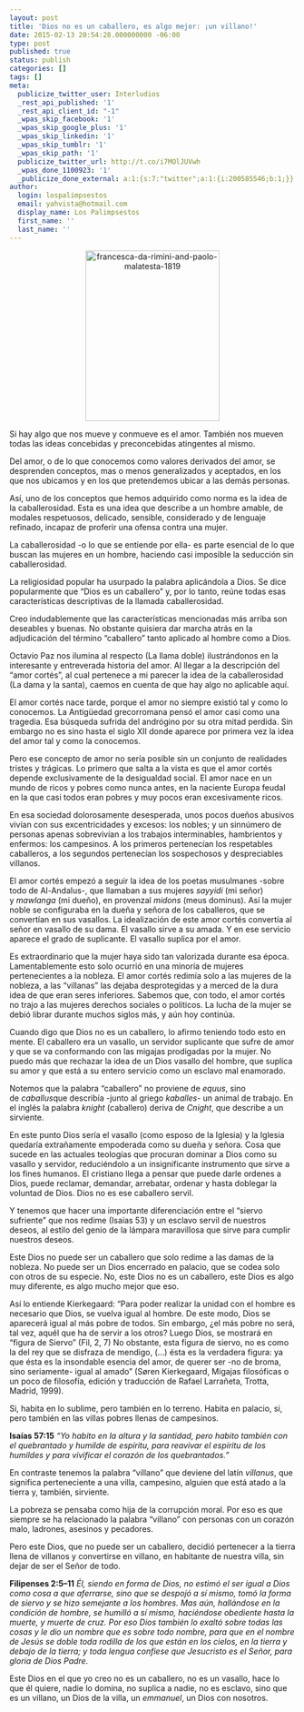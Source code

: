 ```yaml
---
layout: post
title: 'Dios no es un caballero, es algo mejor: ¡un villano!'
date: 2015-02-13 20:54:28.000000000 -06:00
type: post
published: true
status: publish
categories: []
tags: []
meta:
  publicize_twitter_user: Interludios
  _rest_api_published: '1'
  _rest_api_client_id: "-1"
  _wpas_skip_facebook: '1'
  _wpas_skip_google_plus: '1'
  _wpas_skip_linkedin: '1'
  _wpas_skip_tumblr: '1'
  _wpas_skip_path: '1'
  publicize_twitter_url: http://t.co/i7MOlJUVwh
  _wpas_done_1100923: '1'
  _publicize_done_external: a:1:{s:7:"twitter";a:1:{i:200585546;b:1;}}
author:
  login: lospalimpsestos
  email: yahvista@hotmail.com
  display_name: Los Palimpsestos
  first_name: ''
  last_name: ''
---
```

<p class="graf--p" style="text-align:center;"><a href="https://lospalimpsestos.files.wordpress.com/2015/02/francesca-da-rimini-and-paolo-malatesta-1819.jpg"><img class="alignnone size-medium wp-image-2164" src="{{ site.baseurl }}/assets/francesca-da-rimini-and-paolo-malatesta-1819.jpg" alt="francesca-da-rimini-and-paolo-malatesta-1819" width="236" height="300" /></a></p>
<p id="1548" class="graf--p">Si hay algo que nos mueve y conmueve es el amor. También nos mueven todas las ideas concebidas y preconcebidas atingentes al mismo.</p>
<p id="d4d8" class="graf--p">Del amor, o de lo que conocemos como valores derivados del amor, se desprenden conceptos, mas o menos generalizados y aceptados, en los que nos ubicamos y en los que pretendemos ubicar a las demás personas.</p>
<p id="ac28" class="graf--p">Así, uno de los conceptos que hemos adquirido como norma es la idea de la caballerosidad. Esta es una idea que describe a un hombre amable, de modales respetuosos, delicado, sensible, considerado y de lenguaje refinado, incapaz de proferir una ofensa contra una mujer.</p>
<p id="caa2" class="graf--p">La caballerosidad -o lo que se entiende por ella- es parte esencial de lo que buscan las mujeres en un hombre, haciendo casi imposible la seducción sin caballerosidad.</p>
<p id="91a8" class="graf--p">La religiosidad popular ha usurpado la palabra aplicándola a Dios. Se dice popularmente que “Dios es un caballero” y, por lo tanto, reúne todas esas características descriptivas de la llamada caballerosidad.</p>
<p id="633d" class="graf--p">Creo indudablemente que las características mencionadas más arriba son deseables y buenas. No obstante quisiera dar marcha atrás en la adjudicación del término “caballero” tanto aplicado al hombre como a Dios.</p>
<p id="eedf" class="graf--p">Octavio Paz nos ilumina al respecto (La llama doble) ilustrándonos en la interesante y entreverada historia del amor. Al llegar a la descripción del “amor cortés”, al cual pertenece a mi parecer la idea de la caballerosidad (La dama y la santa), caemos en cuenta de que hay algo no aplicable aquí.</p>
<p id="391a" class="graf--p">El amor cortés nace tarde, porque el amor no siempre existió tal y como lo conocemos. La Antigüedad grecorromana pensó el amor casi como una tragedia. Esa búsqueda sufrida del andrógino por su otra mitad perdida. Sin embargo no es sino hasta el siglo XII donde aparece por primera vez la idea del amor tal y como la conocemos.</p>
<p id="e2f4" class="graf--p">Pero ese concepto de amor no sería posible sin un conjunto de realidades tristes y trágicas. Lo primero que salta a la vista es que el amor cortés depende exclusivamente de la desigualdad social. El amor nace en un mundo de ricos y pobres como nunca antes, en la naciente Europa feudal en la que casi todos eran pobres y muy pocos eran excesivamente ricos.</p>
<p id="6605" class="graf--p">En esa sociedad dolorosamente desesperada, unos pocos dueños abusivos vivían con sus excentricidades y excesos: los nobles; y un sinnúmero de personas apenas sobrevivían a los trabajos interminables, hambrientos y enfermos: los campesinos. A los primeros pertenecían los respetables caballeros, a los segundos pertenecían los sospechosos y despreciables villanos.</p>
<p id="6bdf" class="graf--p">El amor cortés empezó a seguir la idea de los poetas musulmanes -sobre todo de Al-Andalus-, que llamaban a sus mujeres <em class="markup--em markup--p-em">sayyidi</em> (mi señor) y <em class="markup--em markup--p-em">mawlanga </em>(mi dueño), en provenzal <em class="markup--em markup--p-em">midons</em> (meus dominus). Así la mujer noble se configuraba en la dueña y señora de los caballeros, que se convertían en sus vasallos. La idealización de este amor cortés convertía al señor en vasallo de su dama. El vasallo sirve a su amada. Y en ese servicio aparece el grado de suplicante. El vasallo suplica por el amor.</p>
<p id="f09f" class="graf--p">Es extraordinario que la mujer haya sido tan valorizada durante esa época. Lamentablemente esto solo ocurrió en una minoría de mujeres pertenecientes a la nobleza. El amor cortés redimía solo a las mujeres de la nobleza, a las “villanas” las dejaba desprotegidas y a merced de la dura idea de que eran seres inferiores. Sabemos que, con todo, el amor cortés no trajo a las mujeres derechos sociales o políticos. La lucha de la mujer se debió librar durante muchos siglos más, y aún hoy continúa.</p>
<p id="95cc" class="graf--p">Cuando digo que Dios no es un caballero, lo afirmo teniendo todo esto en mente. El caballero era un vasallo, un servidor suplicante que sufre de amor y que se va conformando con las migajas prodigadas por la mujer. No puedo más que rechazar la idea de un Dios vasallo del hombre, que suplica su amor y que está a su entero servicio como un esclavo mal enamorado.</p>
<p id="1395" class="graf--p">Notemos que la palabra “caballero” no proviene de <em class="markup--em markup--p-em">equus</em>, sino de <em class="markup--em markup--p-em">caballus</em>que describía -junto al griego <em class="markup--em markup--p-em">kaballes</em>- un animal de trabajo. En el inglés la palabra <em class="markup--em markup--p-em">knight</em> (caballero) deriva de <em class="markup--em markup--p-em">Cnight</em>, que describe a un sirviente.</p>
<p id="178f" class="graf--p">En este punto Dios sería el vasallo (como esposo de la Iglesia) y la Iglesia quedaría extrañamente empoderada como su dueña y señora. Cosa que sucede en las actuales teologías que procuran dominar a Dios como su vasallo y servidor, reduciéndolo a un insignificante instrumento que sirve a los fines humanos. El cristiano llega a pensar que puede darle ordenes a Dios, puede reclamar, demandar, arrebatar, ordenar y hasta doblegar la voluntad de Dios. Dios no es ese caballero servil.</p>
<p id="e884" class="graf--p">Y tenemos que hacer una importante diferenciación entre el “siervo sufriente” que nos redime (Isaías 53) y un esclavo servil de nuestros deseos, al estilo del genio de la lámpara maravillosa que sirve para cumplir nuestros deseos.</p>
<p id="ca08" class="graf--p">Este Dios no puede ser un caballero que solo redime a las damas de la nobleza. No puede ser un Dios encerrado en palacio, que se codea solo con otros de su especie. No, este Dios no es un caballero, este Dios es algo muy diferente, es algo mucho mejor que eso.</p>
<p class="graf--p">Así lo entiende Kierkegaard: “Para poder realizar la unidad con el hombre es necesario que Dios, se vuelva igual al hombre. De este modo, Dios se aparecerá igual al más pobre de todos. Sin embargo, ¿el más pobre no será, tal vez, aquél que ha de servir a los otros? Luego Dios, se mostrará en “figura de Siervo” (Fil, 2, 7) No obstante, esta figura de siervo, no es como la del rey que se disfraza de mendigo, (…) ésta es la verdadera figura: ya que ésta es la insondable esencia del amor, de querer ser -no de broma, sino seriamente- igual al amado” (Søren Kierkegaard, Migajas filosóficas o un poco de filosofía, edición y traducción de Rafael Larrañeta, Trotta, Madrid, 1999).</p>
<p id="530a" class="graf--p">Si, habita en lo sublime, pero también en lo terreno. Habita en palacio, si, pero también en las villas pobres llenas de campesinos.</p>
<p id="3494" class="graf--p"><strong class="markup--strong markup--p-strong">Isaías 57:15</strong> <em class="markup--em markup--p-em">“Yo habito en la altura y la santidad, pero habito también con el quebrantado y humilde de espíritu, para reavivar el espíritu de los humildes y para vivificar el corazón de los quebrantados.”</em></p>
<p id="2da6" class="graf--p">En contraste tenemos la palabra “villano” que deviene del latín <em class="markup--em markup--p-em">villanus</em>, que significa perteneciente a una villa, campesino, alguien que está atado a la tierra y, también, sirviente.</p>
<p id="3cce" class="graf--p">La pobreza se pensaba como hija de la corrupción moral. Por eso es que siempre se ha relacionado la palabra “villano” con personas con un corazón malo, ladrones, asesinos y pecadores.</p>
<p id="542c" class="graf--p">Pero este Dios, que no puede ser un caballero, decidió pertenecer a la tierra llena de villanos y convertirse en villano, en habitante de nuestra villa, sin dejar de ser el Señor de todo.</p>
<p id="738e" class="graf--p"><strong class="markup--strong markup--p-strong">Filipenses 2:5–11</strong> <em class="markup--em markup--p-em">Él, siendo en forma de Dios, no estimó el ser igual a Dios como cosa a que aferrarse, sino que se despojó a sí mismo, tomó la forma de siervo y se hizo semejante a los hombres. Mas aún, hallándose en la condición de hombre, se humilló a sí mismo, haciéndose obediente hasta la muerte, y muerte de cruz. Por eso Dios también lo exaltó sobre todas las cosas y le dio un nombre que es sobre todo nombre, para que en el nombre de Jesús se doble toda rodilla de los que están en los cielos, en la tierra y debajo de la tierra; y toda lengua confiese que Jesucristo es el Señor, para gloria de Dios Padre.</em></p>
<p id="85bb" class="graf--p graf--last">Este Dios en el que yo creo no es un caballero, no es un vasallo, hace lo que él quiere, nadie lo domina, no suplica a nadie, no es esclavo, sino que es un villano, un Dios de la villa, un <em class="markup--em markup--p-em">emmanuel</em>, un Dios con nosotros.</p>
